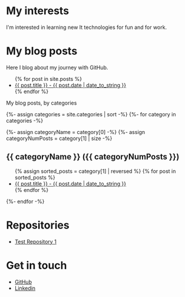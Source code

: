 # My interests
I'm interested in learning new It technologies for fun and for work.

# My blog posts
Here I blog about my journey with GitHub.
<ul>
    {% for post in site.posts %}
        <li>
            <a href="{{ post.url }}">{{ post.title }} - {{ post.date | date_to_string }}</a>
        </li>
    {% endfor %}
</ul>

My blog posts, by categories

{%- assign categories = site.categories | sort -%}
{%- for category in categories -%}

{%- assign categoryName = category[0] -%}
{%- assign categoryNumPosts = category[1] | size -%}
<h2 id="{{categoryName | uri_escape | downcase }}">{{ categoryName }} ({{ categoryNumPosts }})</h2>

<ul>
    {% assign sorted_posts = category[1] | reversed %}
    {% for post in sorted_posts %}
    <li>
        <a href="{{ post.url }}">{{ post.title }} - {{ post.date | date_to_string }}</a>
    </li>
    {% endfor %}
</ul>

{%- endfor -%}

# Repositories
<ul>
    <li><a href="https://james-hunter.github.io/test1/">Test Repository 1</a></li>        
</ul>

# Get in touch
<ul>
<li><a href="https://github.com/{{ site.github_username}}">GitHub</a></li>
<li><a href="https://www.linkedin.com/in/james-hunter-ba3721114/">Linkedin</a></li>
</ul>

